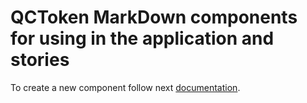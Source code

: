 # QCToken MarkDown components for using in the application and stories

To create a new component follow next [documentation](../../doc/how-to-create-a-new-component.md).
